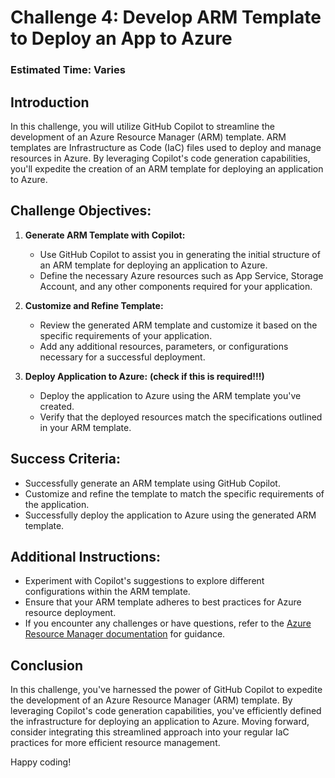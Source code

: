# Challenge 4: Develop ARM Template to Deploy an App to Azure

### Estimated Time: Varies

## Introduction

In this challenge, you will utilize GitHub Copilot to streamline the development of an Azure Resource Manager (ARM) template. ARM templates are Infrastructure as Code (IaC) files used to deploy and manage resources in Azure. By leveraging Copilot's code generation capabilities, you'll expedite the creation of an ARM template for deploying an application to Azure.

## Challenge Objectives:

1. **Generate ARM Template with Copilot:**
   - Use GitHub Copilot to assist you in generating the initial structure of an ARM template for deploying an application to Azure.
   - Define the necessary Azure resources such as App Service, Storage Account, and any other components required for your application.

2. **Customize and Refine Template:**
   - Review the generated ARM template and customize it based on the specific requirements of your application.
   - Add any additional resources, parameters, or configurations necessary for a successful deployment.

3. **Deploy Application to Azure:** **(check if this is required!!!)**
   - Deploy the application to Azure using the ARM template you've created.
   - Verify that the deployed resources match the specifications outlined in your ARM template.

## Success Criteria:

- Successfully generate an ARM template using GitHub Copilot.
- Customize and refine the template to match the specific requirements of the application.
- Successfully deploy the application to Azure using the generated ARM template.

## Additional Instructions:

- Experiment with Copilot's suggestions to explore different configurations within the ARM template.
- Ensure that your ARM template adheres to best practices for Azure resource deployment.
- If you encounter any challenges or have questions, refer to the [Azure Resource Manager documentation](https://docs.microsoft.com/en-us/azure/azure-resource-manager/templates/) for guidance.

## Conclusion

In this challenge, you've harnessed the power of GitHub Copilot to expedite the development of an Azure Resource Manager (ARM) template. By leveraging Copilot's code generation capabilities, you've efficiently defined the infrastructure for deploying an application to Azure. Moving forward, consider integrating this streamlined approach into your regular IaC practices for more efficient resource management.

Happy coding!
